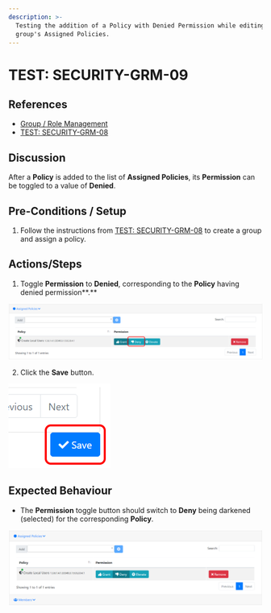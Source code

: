 ```yaml
---
description: >-
  Testing the addition of a Policy with Denied Permission while editing a
  group's Assigned Policies.
---
```


# TEST: SECURITY-GRM-09

## References

* [Group / Role Management](../../../../../operations/security-administration/group-role-management.md)
* [TEST: SECURITY-GRM-08](test-security-grm-06.md)

## Discussion

After a **Policy** is added to the list of **Assigned Policies**, its **Permission** can be toggled to a value of **Denied**.

## Pre-Conditions / Setup

1. Follow the instructions from [TEST: SECURITY-GRM-08](test-security-grm-06.md) to create a group and assign a policy.

## Actions/Steps

1. Toggle **Permission** to **Denied**, corresponding to the **Policy** having denied permission**.**

![](../../../../../../.gitbook/assets/image%20%28387%29.png)

2. Click the **Save** button.

![](../../../../../../.gitbook/assets/image%20%28372%29.png)

## Expected Behaviour

* The **Permission** toggle button should switch to **Deny** being darkened \(selected\) for the corresponding **Policy**.

![](../../../../../../.gitbook/assets/image%20%28340%29.png)


